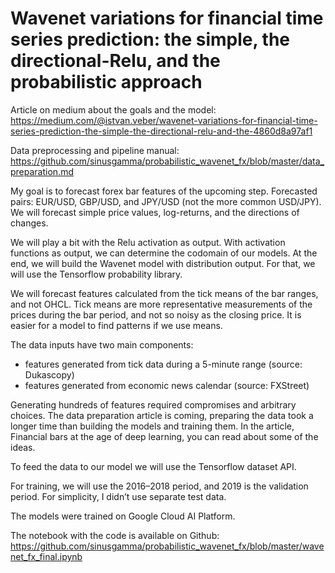# Wavenet variations for financial time series prediction: the simple, the directional-Relu, and the probabilistic approach

Article on medium about the goals and the model:  
https://medium.com/@istvan.veber/wavenet-variations-for-financial-time-series-prediction-the-simple-the-directional-relu-and-the-4860d8a97af1

Data preprocessing and pipeline manual:  
https://github.com/sinusgamma/probabilistic_wavenet_fx/blob/master/data_preparation.md

My goal is to forecast forex bar features of the upcoming step. Forecasted pairs: EUR/USD, GBP/USD, and JPY/USD (not the more common USD/JPY). We will forecast simple price values, log-returns, and the directions of changes.

We will play a bit with the Relu activation as output. With activation functions as output, we can determine the codomain of our models. At the end, we will build the Wavenet model with distribution output. For that, we will use the Tensorflow probability library.

We will forecast features calculated from the tick means of the bar ranges, and not OHCL. Tick means are more representative measurements of the prices during the bar period, and not so noisy as the closing price. It is easier for a model to find patterns if we use means.

The data inputs have two main components:
 - features generated from tick data during a 5-minute range (source: Dukascopy)
 - features generated from economic news calendar (source: FXStreet)
 
Generating hundreds of features required compromises and arbitrary choices. The data preparation article is coming, preparing the data took a longer time than building the models and training them. In the article, Financial bars at the age of deep learning, you can read about some of the ideas.

To feed the data to our model we will use the Tensorflow dataset API.

For training, we will use the 2016–2018 period, and 2019 is the validation period. For simplicity, I didn’t use separate test data.

The models were trained on Google Cloud AI Platform.

The notebook with the code is available on Github: https://github.com/sinusgamma/probabilistic_wavenet_fx/blob/master/wavenet_fx_final.ipynb
